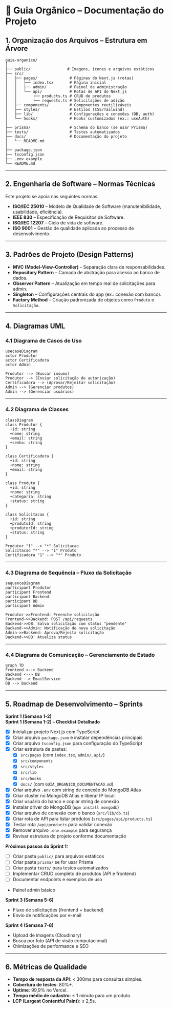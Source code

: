 # 📗 Guia Orgânico – Documentação do Projeto

## 1. Organização dos Arquivos – Estrutura em Árvore

```plaintext
guia-organico/
│
├── public/                # Imagens, ícones e arquivos estáticos
├── src/
│   ├── pages/              # Páginas do Next.js (rotas)
│   │   ├── index.tsx       # Página inicial
│   │   ├── admin/          # Painel de administração
│   │   └── api/            # Rotas de API do Next.js
│   │       ├── products.ts # CRUD de produtos
│   │       └── requests.ts # Solicitações de adição
│   ├── components/         # Componentes reutilizáveis
│   ├── styles/             # Estilos (CSS/Tailwind)
│   ├── lib/                # Configurações e conexões (DB, auth)
│   └── hooks/              # Hooks customizados (ex.: useAuth)
│
├── prisma/                 # Schema do banco (se usar Prisma)
├── tests/                  # Testes automatizados
├── docs/                   # Documentação do projeto
│   └── README.md
│
├── package.json
├── tsconfig.json
├── .env.example
└── README.md
```

---

## 2. Engenharia de Software – Normas Técnicas

Este projeto se apoia nas seguintes normas:

- **ISO/IEC 25010** – Modelo de Qualidade de Software (manutenibilidade, usabilidade, eficiência).
- **IEEE 830** – Especificação de Requisitos de Software.
- **ISO/IEC 12207** – Ciclo de vida de software.
- **ISO 9001** – Gestão de qualidade aplicada ao processo de desenvolvimento.

---

## 3. Padrões de Projeto (Design Patterns)

- **MVC (Model-View-Controller)** – Separação clara de responsabilidades.
- **Repository Pattern** – Camada de abstração para acesso ao banco de dados.
- **Observer Pattern** – Atualização em tempo real de solicitações para admin.
- **Singleton** – Configurações centrais do app (ex.: conexão com banco).
- **Factory Method** – Criação padronizada de objetos como `Produto` e `Solicitação`.

---

## 4. Diagramas UML

### 4.1 Diagrama de Casos de Uso

```mermaid
usecaseDiagram
actor Produtor
actor Certificadora
actor Admin

Produtor --> (Buscar insumo)
Produtor --> (Enviar solicitação de autorização)
Certificadora --> (Aprovar/Rejeitar solicitação)
Admin --> (Gerenciar produtos)
Admin --> (Gerenciar usuários)
```

---

### 4.2 Diagrama de Classes

```mermaid
classDiagram
class Produtor {
  +id: string
  +nome: string
  +email: string
  +senha: string
}

class Certificadora {
  +id: string
  +nome: string
  +email: string
}

class Produto {
  +id: string
  +nome: string
  +categoria: string
  +status: string
}

class Solicitacao {
  +id: string
  +produtoId: string
  +produtorId: string
  +status: string
}

Produtor "1" --> "*" Solicitacao
Solicitacao "*" --> "1" Produto
Certificadora "1" --> "*" Produto
```

---

### 4.3 Diagrama de Sequência – Fluxo da Solicitação

```mermaid
sequenceDiagram
participant Produtor
participant Frontend
participant Backend
participant DB
participant Admin

Produtor->>Frontend: Preenche solicitação
Frontend->>Backend: POST /api/requests
Backend->>DB: Salva solicitação com status "pendente"
Backend->>Admin: Notificação de nova solicitação
Admin->>Backend: Aprova/Rejeita solicitação
Backend->>DB: Atualiza status
```

---

### 4.4 Diagrama de Comunicação – Gerenciamento de Estado

```mermaid
graph TD
Frontend <--> Backend
Backend <--> DB
Backend --> EmailService
DB --> Backend
```

---

## 5. Roadmap de Desenvolvimento – Sprints

**Sprint 1 (Semana 1-2)**  
**Sprint 1 (Semana 1-2) – Checklist Detalhado**

- [x] Inicializar projeto Next.js com TypeScript
- [x] Criar arquivo `package.json` e instalar dependências principais
- [x] Criar arquivo `tsconfig.json` para configuração do TypeScript
- [x] Criar estrutura de pastas:
  - [x] `src/pages` (com `index.tsx`, `admin/`, `api/`)
  - [x] `src/components`
  - [x] `src/styles`
  - [x] `src/lib`
  - [x] `src/hooks`
  - [x] `docs/` (com `GUIA_ORGANICO_DOCUMENTACAO.md`)
- [x] Criar arquivo `.env` com string de conexão do MongoDB Atlas
- [x] Criar cluster no MongoDB Atlas e liberar IP local
- [x] Criar usuário do banco e copiar string de conexão
- [x] Instalar driver do MongoDB (`npm install mongodb`)
- [x] Criar arquivo de conexão com o banco (`src/lib/db.ts`)
- [x] Criar rota de API para listar produtos (`src/pages/api/products.ts`)
- [x] Testar rota `/api/products` para validar conexão
- [x] Remover arquivo `.env.example` para segurança
- [x] Revisar estrutura do projeto conforme documentação

**Próximos passos do Sprint 1:**

- [ ] Criar pasta `public/` para arquivos estáticos
- [ ] Criar pasta `prisma/` se for usar Prisma
- [ ] Criar pasta `tests/` para testes automatizados
- [ ] Implementar CRUD completo de produtos (API e frontend)
- [ ] Documentar endpoints e exemplos de uso

- Painel admin básico

**Sprint 3 (Semana 5-6)**

- Fluxo de solicitações (frontend + backend)
- Envio de notificações por e-mail

**Sprint 4 (Semana 7-8)**

- Upload de imagens (Cloudinary)
- Busca por foto (API de visão computacional)
- Otimizações de performance e SEO

---

## 6. Métricas de Qualidade

- **Tempo de resposta da API**: < 300ms para consultas simples.
- **Cobertura de testes**: 80%+.
- **Uptime**: 99,9% no Vercel.
- **Tempo médio de cadastro**: ≤ 1 minuto para um produto.
- **LCP (Largest Contentful Paint)**: ≤ 2,5s.
